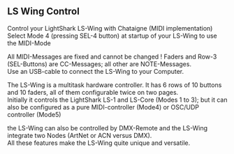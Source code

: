 ## LS Wing Control
Control your LightShark LS-Wing with Chataigne (MIDI implementation)    
Select Mode 4 (pressing SEL-4 button) at startup of your LS-Wing to use the MIDI-Mode

All MIDI-Messages are fixed and cannot be changed ! Faders and Row-3 (SEL-Buttons) are CC-Messages; all other are NOTE-Messages.  
Use an USB-cable to connect the LS-Wing to your Computer.

The LS-Wing is a multitask hardware controller. It has 6 rows of 10 buttons and 10 faders, all of them configurable twice on two pages.    
Initially it controls the LightShark LS-1 and LS-Core (Modes 1 to 3); but it can also be configured as a pure MIDI-controller (Mode4) or OSC/UDP controller (Mode5)

the LS-Wing can also be controlled by DMX-Remote and the LS-Wing integrate two Nodes (ArtNet or ACN versus DMX).    
All these features make the LS-Wing quite unique and versatile. 